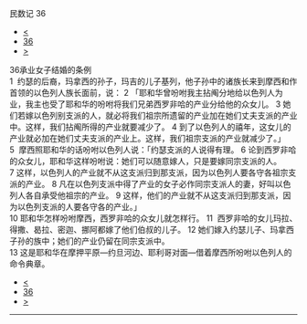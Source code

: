 ﻿





 民数记 36




* [<](bible/NUM35.md)
* [36](bible/NUM.md)
* [>](bible/DEU01.md)



 
36承业女子结婚的条例  
1  约瑟的后裔，玛拿西的孙子，玛吉的儿子基列，他子孙中的诸族长来到摩西和作首领的以色列人族长面前，说： 
2 「耶和华曾吩咐我主拈阄分地给以色列人为业，我主也受了耶和华的吩咐将我们兄弟西罗非哈的产业分给他的众女儿。 
3 她们若嫁以色列别支派的人，就必将我们祖宗所遗留的产业加在她们丈夫支派的产业中。这样，我们拈阄所得的产业就要减少了。 
4 到了以色列人的禧年，这女儿的产业就必加在她们丈夫支派的产业上。这样，我们祖宗支派的产业就减少了。」  
5  摩西照耶和华的话吩咐以色列人说：「约瑟支派的人说得有理。 
6 论到西罗非哈的众女儿，耶和华这样吩咐说：她们可以随意嫁人，只是要嫁同宗支派的人。 
7 这样，以色列人的产业就不从这支派归到那支派，因为以色列人要各守各祖宗支派的产业。 
8 凡在以色列支派中得了产业的女子必作同宗支派人的妻，好叫以色列人各自承受他祖宗的产业。 
9 这样，他们的产业就不从这支派归到那支派，因为以色列支派的人要各守各的产业。」  
10 耶和华怎样吩咐摩西，西罗非哈的众女儿就怎样行。 
11  西罗非哈的女儿玛拉、得撒、曷拉、密迦、挪阿都嫁了他们伯叔的儿子。 
12 她们嫁入约瑟儿子、玛拿西子孙的族中；她们的产业仍留在同宗支派中。  
13 这是耶和华在摩押平原—约旦河边、耶利哥对面—借着摩西所吩咐以色列人的命令典章。 
* [<](bible/NUM35.md)
* [36](bible/NUM.md)
* [>](bible/DEU01.md)





---









